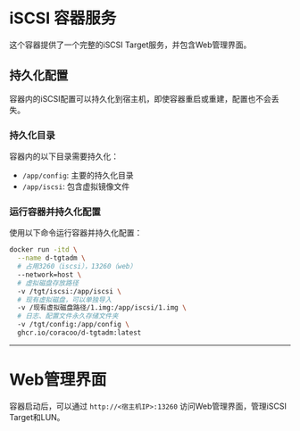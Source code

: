 # iSCSI 容器服务

这个容器提供了一个完整的iSCSI Target服务，并包含Web管理界面。

## 持久化配置

容器内的iSCSI配置可以持久化到宿主机，即使容器重启或重建，配置也不会丢失。

### 持久化目录

容器内的以下目录需要持久化：

- `/app/config`: 主要的持久化目录
- `/app/iscsi`: 包含虚拟镜像文件

### 运行容器并持久化配置

使用以下命令运行容器并持久化配置：

```bash
docker run -itd \
  --name d-tgtadm \
  # 占用3260（iscsi），13260（web）
  --network=host \
  # 虚拟磁盘存放路径
  -v /tgt/iscsi:/app/iscsi \
  # 现有虚拟磁盘，可以单独导入
  -v /现有虚拟磁盘路径/1.img:/app/iscsi/1.img \
  # 日志、配置文件永久存储文件夹
  -v /tgt/config:/app/config \
  ghcr.io/coracoo/d-tgtadm:latest
```

---

# Web管理界面

容器启动后，可以通过 `http://<宿主机IP>:13260` 访问Web管理界面，管理iSCSI Target和LUN。

